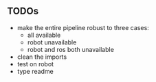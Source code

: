 ## TODOs
- make the entire pipeline robust to three cases:
    - all available
    - robot unavailable
    - robot and ros both unavailable
- clean the imports
- test on robot
- type readme